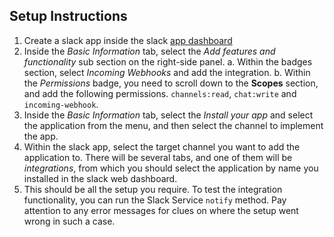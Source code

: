 ## Setup Instructions

1. Create a slack app inside the slack [app dashboard](https://api.slack.com/apps)
2. Inside the _Basic Information_ tab, select the _Add features and functionality_ sub section on the right-side panel.
    a. Within the badges section, select _Incoming Webhooks_ and add the integration.
    b. Within the _Permissions_ badge, you need to scroll down to the **Scopes** section, and add the following permissions. `channels:read`, `chat:write` and `incoming-webhook`.
3. Inside the _Basic Information_ tab, select the _Install your app_  and select the application from the menu, and then select the channel to implement the app.
4. Within the slack app, select the target channel you want to add the application to.  There will be several tabs, and one of them will be _integrations_, from which you should select the application by name you installed in the slack web dashboard.
5. This should be all the setup you require. To test the integration functionality, you can run the Slack Service `notify` method. Pay attention to any error messages for clues on where the setup went wrong in such a case.
